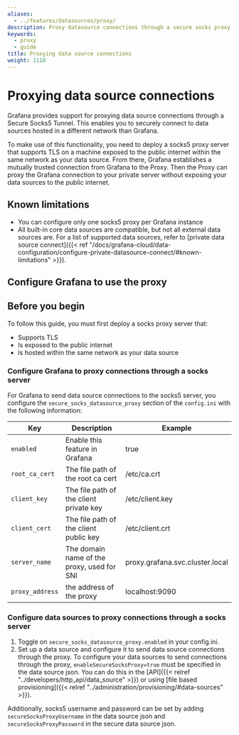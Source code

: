 ```yaml
---
aliases:
  - ../features/datasources/proxy/
description: Proxy datasource connections through a secure socks proxy.
keywords:
  - proxy
  - guide
title: Proxying data source connections
weight: 1110
---
```


# Proxying data source connections

Grafana provides support for proxying data source connections through a Secure Socks5 Tunnel. This enables you to securely connect to data sources hosted in a different network than Grafana.

To make use of this functionality, you need to deploy a socks5 proxy server that supports TLS on a machine exposed to the public internet within the same network as your data source. From there, Grafana establishes a mutually trusted connection from Grafana to the Proxy. Then the Proxy can proxy the Grafana connection to your private server without exposing your data sources to the public internet.

## Known limitations

- You can configure only one socks5 proxy per Grafana instance
- All built-in core data sources are compatible, but not all external data sources are. For a list of supported data sources, refer to [private data source connect]({{< ref "/docs/grafana-cloud/data-configuration/configure-private-datasource-connect/#known-limitations" >}}).

## Configure Grafana to use the proxy

## Before you begin

To follow this guide, you must first deploy a socks proxy server that:
- Supports TLS
- Is exposed to the public internet
- Is hosted within the same network as your data source

### Configure Grafana to proxy connections through a socks server

For Grafana to send data source connections to the socks5 server, you configure the `secure_socks_datasource_proxy` section of the `config.ini` with the following information:

| Key             | Description                                | Example                         |
| --------------- | ------------------------------------------ | ------------------------------- |
| `enabled`       | Enable this feature in Grafana             | true                            |
| `root_ca_cert`  | The file path of the root ca cert          | /etc/ca.crt                     |
| `client_key`    | The file path of the client private key    | /etc/client.key                 |
| `client_cert`   | The file path of the client public key     | /etc/client.crt                 |
| `server_name`   | The domain name of the proxy, used for SNI | proxy.grafana.svc.cluster.local |
| `proxy_address` | the address of the proxy                   | localhost:9090                  |

### Configure data sources to proxy connections through a socks server

1. Toggle on `secure_socks_datasource_proxy.enabled` in your config.ini.
2. Set up a data source and configure it to send data source connections through the proxy. To configure your data sources to send connections through the proxy, `enableSecureSocksProxy=true` must be specified in the data source json. You can do this in the [API]({{< relref "../developers/http_api/data_source" >}}) or using [file based provisioning]({{< relref "../administration/provisioning/#data-sources" >}}).

Additionally, socks5 username and password can be set by adding `secureSocksProxyUsername` in the data source json and `secureSocksProxyPassword` in the secure data source json.
